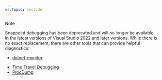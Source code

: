 ```yaml
---
ms.topic: include
---
```

> [!NOTE]
> Snappoint debugging has been deprecated and will no longer be available in the latest versions of Visual Studio 2022 and later versions. While there is no exact replacement, there are other tools that can provide helpful diagnostics:
>
> - [dotnet-monitor](/dotnet/core/diagnostics/dotnet-monitor)
- [Time Travel Debugging](/windows-hardware/drivers/debuggercmds/time-travel-debugging-overview)
- [ProcDump](/sysinternals/downloads/procdump)